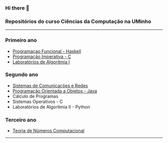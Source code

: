 ### Hi there 👋

### Repositórios do curso Ciências da Computação na UMinho
____________________________
### Primeiro ano 

- [Programaçao Funcional - Haskell](https://github.com/Miguelii/PF)
- [Programação Imperativa - C](https://github.com/Miguelii/PI)
- [Laboratórios de Algoritmia I](https://github.com/Miguelii/Labs-de-Algoritmia-I)


### Segundo ano

- [Sistemas de Comunicações e Redes](https://github.com/Miguelii/SCR)
- [Programação Orientada a Objetos - Java](https://github.com/Miguelii/POO)
- Cálculo de Programas
- Sistemas Operativos - C
- Laboratórios de Algoritmia II - Python


### Terceiro ano

- [Teoria de Números Computacional](https://github.com/Miguelii/TNC)
____________________________
